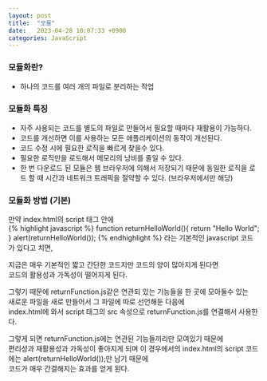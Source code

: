 ```yaml
---
layout: post
title:  "모듈"
date:   2023-04-28 10:07:33 +0900
categories: JavaScript
---
```


### 모듈화란?

- 하나의 코드를 여러 개의 파일로 분리하는 작업

### 모듈화 특징

- 자주 사용되는 코드를 별도의 파일로 만들어서 필요할 때마다 재활용이 가능하다.
- 코드를 개선하면 이를 사용하는 모든 애플리케이션의 동작이 개선된다.
- 코드 수정 시에 필요한 로직을 빠르게 찾을수 있다. 
- 필요한 로직만을 로드해서 메모리의 낭비를 줄일 수 있다. 
- 한 번 다운로드 된 모듈은 웹 브라우저에 의해서 저장되기 때문에 동일한 로직을 로드 할 때
시간과 네트워크 트래픽을 절약할 수 있다. (브라우저에서만 해당) 
    
### 모듈화 방법 (기본)

만약 index.html의 script 태그 안에  
{% highlight javascript %}
function returnHelloWorld(){
        return "Hello World";
}
alert(returnHelloWorld());
{% endhighlight %}
라는 기본적인 javascript 코드가 있다고 치면,

지금은 매우 기본적인 짧고 간단한 코드지만 코드의 양이 많아지게 된다면  
코드의 활용성과 가독성이 떨어지게 된다.

그렇기 때문에 returnFunction.js같은 연관되 있는 기능들을 한 곳에 모아둘수 있는  
새로운 파일을 새로 만들어서 그 파일에 따로 선언해둔 다음에  
index.html에 와서 script 태그의 src 속성으로 returnFunction.js를 연결해서 사용한다.

그렇게 되면 returnFunction.js에는 연관된 기능들끼리만 모여있기 때문에  
편리성과 재활용성과 가독성이 좋아지게 되며
이 경우에서의 index.html의 script 코드에는 alert(returnHelloWorld());만 남기 때문에  
코드가 매우 간결해지는 효과를 얻게 된다.